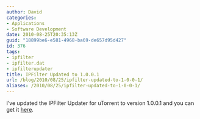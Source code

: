```yaml
---
author: David
categories:
- Applications
- Software Development
date: 2010-08-25T20:35:13Z
guid: "18899be6-e581-4968-ba69-de657d95d427"
id: 376
tags:
- ipfilter
- ipfilter.dat
- ipfilterupdater
title: IPFilter Updated to 1.0.0.1
url: /blog/2010/08/25/ipfilter-updated-to-1-0-0-1/
aliases: /2010/08/25/ipfilter-updated-to-1-0-0-1/
---
```


I’ve updated the IPFilter Updater for uTorrent to version 1.0.0.1 and you can get it [here](/ipfilter-updater/).
